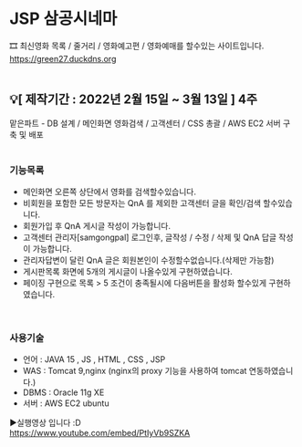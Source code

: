 # JSP 삼공시네마
🎞 최신영화 목록 / 줄거리 / 영화예고편 / 영화예매를 할수있는 사이트입니다.
<br>
https://green27.duckdns.org
<br>
<br>
## 💡\[ 제작기간 : 2022년 2월 15일 ~ 3월 13일 \] 4주

맡은파트 \- DB 설계 / 메인화면 영화검색 / 고객센터 / CSS 총괄 / AWS EC2 서버 구축 및 배포
<br>
<br>
### **기능목록**

-   메인화면 오른쪽 상단에서 영화를 검색할수있습니다.
-   비회원을 포함한 모든 방문자는 QnA 를 제외한 고객센터 글을 확인/검색 할수있습니다.
-   회원가입 후 QnA 게시글 작성이 가능합니다.
-   고객센터 관리자[samgongpal] 로그인후, 글작성 / 수정 / 삭제 및 QnA 답글 작성이 가능합니다.
-   관리자답변이 달린 QnA 글은 회원본인이 수정할수없습니다.(삭제만 가능함)
-   게시판목록 화면에 5개의 게시글이 나올수있게 구현하였습니다.
-   페이징 구현으로 목록 > 5 조건이 충족될시에 다음버튼을 활성화 할수있게 구현하였습니다.
<br>

### **사용기술**

-   언어 : JAVA 15 , JS , HTML , CSS , JSP
-   WAS : Tomcat 9,nginx (nginx의 proxy 기능을 사용하여 tomcat 연동하였습니다.)
-   DBMS : Oracle 11g XE
-   서버 : AWS EC2 ubuntu

▶️실행영상 입니다 :D <br>
https://www.youtube.com/embed/PtIyVb9SZKA
